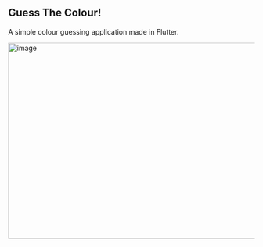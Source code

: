 ## Guess The Colour!

<p>A simple colour guessing application made in Flutter.</p>
<img width="650" height="400" alt="image" src="https://user-images.githubusercontent.com/93155464/211068238-82406fb0-54b0-4c0d-aae6-ff910d0e99f8.png">


